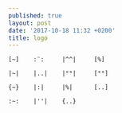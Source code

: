 ```yaml
---
published: true
layout: post
date: '2017-10-18 11:32 +0200'
title: logo
---
```

    [~]    :¨:     |^^|     [%]
    
    |~|    |..|    |°°|     [°°]
    
    {~}    |:|     |%|      [..]
    
    :~:    |''|    {..}

